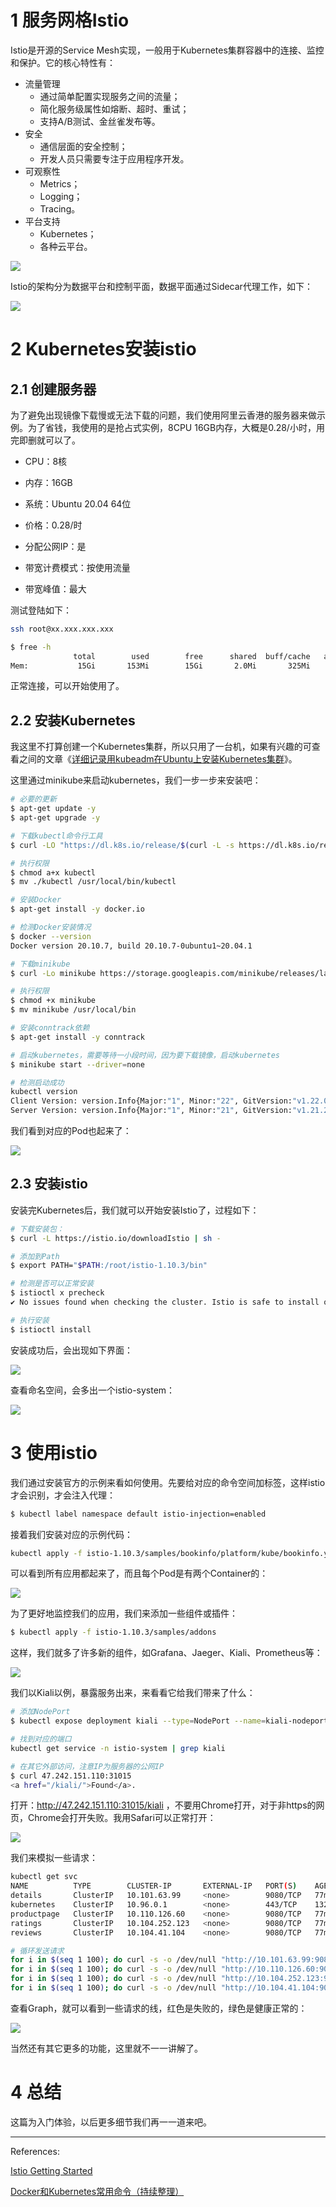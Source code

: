 # 1 服务网格Istio

Istio是开源的Service Mesh实现，一般用于Kubernetes集群容器中的连接、监控和保护。它的核心特性有：

- 流量管理
  - 通过简单配置实现服务之间的流量；
  - 简化服务级属性如熔断、超时、重试；
  - 支持A/B测试、金丝雀发布等。
- 安全
  - 通信层面的安全控制；
  - 开发人员只需要专注于应用程序开发。
- 可观察性
  - Metrics；
  - Logging；
  - Tracing。
- 平台支持
  - Kubernetes；
  - 各种云平台。



![](https://pkslow.oss-cn-shenzhen.aliyuncs.com/images/2021/08/istio.conecpts.png)





Istio的架构分为数据平台和控制平面，数据平面通过Sidecar代理工作，如下：

![](https://pkslow.oss-cn-shenzhen.aliyuncs.com/images/2021/08/istio.arch.png)









# 2 Kubernetes安装istio



## 2.1 创建服务器

为了避免出现镜像下载慢或无法下载的问题，我们使用阿里云香港的服务器来做示例。为了省钱，我使用的是抢占式实例，8CPU 16GB内存，大概是0.28/小时，用完即删就可以了。

- CPU：8核

- 内存：16GB

- 系统：Ubuntu 20.04 64位

- 价格：0.28/时
- 分配公网IP：是
- 带宽计费模式：按使用流量
- 带宽峰值：最大



测试登陆如下：

```bash
ssh root@xx.xxx.xxx.xxx

$ free -h
              total        used        free      shared  buff/cache   available
Mem:           15Gi       153Mi        15Gi       2.0Mi       325Mi        15Gi
```

正常连接，可以开始使用了。





## 2.2 安装Kubernetes

我这里不打算创建一个Kubernetes集群，所以只用了一台机，如果有兴趣的可查看之间的文章《[详细记录用kubeadm在Ubuntu上安装Kubernetes集群](https://www.pkslow.com/archives/install-kubernetes-on-ubuntu-with-kubeadm)》。

这里通过minikube来启动kubernetes，我们一步一步来安装吧：

```bash
# 必要的更新
$ apt-get update -y
$ apt-get upgrade -y

# 下载kubectl命令行工具
$ curl -LO "https://dl.k8s.io/release/$(curl -L -s https://dl.k8s.io/release/stable.txt)/bin/linux/amd64/kubectl"

# 执行权限
$ chmod a+x kubectl
$ mv ./kubectl /usr/local/bin/kubectl

# 安装Docker
$ apt-get install -y docker.io

# 检测Docker安装情况
$ docker --version
Docker version 20.10.7, build 20.10.7-0ubuntu1~20.04.1

# 下载minikube
$ curl -Lo minikube https://storage.googleapis.com/minikube/releases/latest/minikube-linux-amd64

# 执行权限
$ chmod +x minikube
$ mv minikube /usr/local/bin

# 安装conntrack依赖
$ apt-get install -y conntrack

# 启动kubernetes，需要等待一小段时间，因为要下载镜像，启动kubernetes
$ minikube start --driver=none

# 检测启动成功
kubectl version
Client Version: version.Info{Major:"1", Minor:"22", GitVersion:"v1.22.0", GitCommit:"c2b5237ccd9c0f1d600d3072634ca66cefdf272f", GitTreeState:"clean", BuildDate:"2021-08-04T18:03:20Z", GoVersion:"go1.16.6", Compiler:"gc", Platform:"linux/amd64"}
Server Version: version.Info{Major:"1", Minor:"21", GitVersion:"v1.21.2", GitCommit:"092fbfbf53427de67cac1e9fa54aaa09a28371d7", GitTreeState:"clean", BuildDate:"2021-06-16T12:53:14Z", GoVersion:"go1.16.5", Compiler:"gc", Platform:"linux/amd64"}
```



我们看到对应的Pod也起来了：

![](https://pkslow.oss-cn-shenzhen.aliyuncs.com/images/2021/08/istio.k8s.png)





## 2.3 安装istio

安装完Kubernetes后，我们就可以开始安装Istio了，过程如下：

```bash
# 下载安装包：
$ curl -L https://istio.io/downloadIstio | sh -

# 添加到Path
$ export PATH="$PATH:/root/istio-1.10.3/bin"

# 检测是否可以正常安装
$ istioctl x precheck
✔ No issues found when checking the cluster. Istio is safe to install or upgrade!

# 执行安装
$ istioctl install
```



安装成功后，会出现如下界面：

![](https://pkslow.oss-cn-shenzhen.aliyuncs.com/images/2021/08/istio.install.png)



查看命名空间，会多出一个istio-system：

![](https://pkslow.oss-cn-shenzhen.aliyuncs.com/images/2021/08/istio.namespace.png)





# 3 使用istio

我们通过安装官方的示例来看如何使用。先要给对应的命令空间加标签，这样istio才会识别，才会注入代理：

```bash
$ kubectl label namespace default istio-injection=enabled
```



接着我们安装对应的示例代码：

```bash
kubectl apply -f istio-1.10.3/samples/bookinfo/platform/kube/bookinfo.yaml
```



可以看到所有应用都起来了，而且每个Pod是有两个Container的：

![](https://pkslow.oss-cn-shenzhen.aliyuncs.com/images/2021/08/istio.application-pod.png)



为了更好地监控我们的应用，我们来添加一些组件或插件：

```bash
$ kubectl apply -f istio-1.10.3/samples/addons
```



这样，我们就多了许多新的组件，如Grafana、Jaeger、Kiali、Prometheus等：

![](https://pkslow.oss-cn-shenzhen.aliyuncs.com/images/2021/08/istio.addons.png)



我们以Kiali以例，暴露服务出来，来看看它给我们带来了什么：

```bash
# 添加NodePort
$ kubectl expose deployment kiali --type=NodePort --name=kiali-nodeport -n istio-system

# 找到对应的端口
kubectl get service -n istio-system | grep kiali

# 在其它外部访问，注意IP为服务器的公网IP
$ curl 47.242.151.110:31015
<a href="/kiali/">Found</a>.
```



打开：http://47.242.151.110:31015/kiali ，不要用Chrome打开，对于非https的网页，Chrome会打开失败。我用Safari可以正常打开：

![](https://pkslow.oss-cn-shenzhen.aliyuncs.com/images/2021/08/istio.kiali.png)



我们来模拟一些请求：

```bash
kubectl get svc
NAME          TYPE        CLUSTER-IP       EXTERNAL-IP   PORT(S)    AGE
details       ClusterIP   10.101.63.99     <none>        9080/TCP   77m
kubernetes    ClusterIP   10.96.0.1        <none>        443/TCP    132m
productpage   ClusterIP   10.110.126.60    <none>        9080/TCP   77m
ratings       ClusterIP   10.104.252.123   <none>        9080/TCP   77m
reviews       ClusterIP   10.104.41.104    <none>        9080/TCP   77m

# 循环发送请求
for i in $(seq 1 100); do curl -s -o /dev/null "http://10.101.63.99:9080"; done
for i in $(seq 1 100); do curl -s -o /dev/null "http://10.110.126.60:9080"; done
for i in $(seq 1 100); do curl -s -o /dev/null "http://10.104.252.123:9080"; done
for i in $(seq 1 100); do curl -s -o /dev/null "http://10.104.41.104:9080"; done

```



查看Graph，就可以看到一些请求的线，红色是失败的，绿色是健康正常的：

![](https://pkslow.oss-cn-shenzhen.aliyuncs.com/images/2021/08/istio.kiali-graphs.png)



当然还有其它更多的功能，这里就不一一讲解了。



# 4 总结

这篇为入门体验，以后更多细节我们再一一道来吧。



---

References:

[Istio Getting Started](https://istio.io/latest/docs/setup/getting-started/)

[Docker和Kubernetes常用命令（持续整理）](https://www.pkslow.com/archives/docker-kubernetes-frequently-used-commands)

